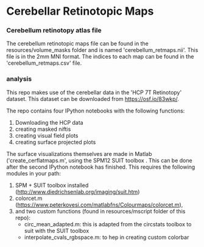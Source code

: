 # Cerebellar Retinotopic Maps

### Cerebellum retinotopy atlas file

The cerebellum retinotopic maps file can be found in the resources/volume_masks folder and is named 'cerebellum_retmaps.nii'. This file is in the 2mm MNI format. The indices to each map can be found in the 'cerebellum_retmaps.csv' file.

### analysis

This repo makes use of the cerebellar data in the 'HCP 7T Retinotopy' dataset. This dataset can be downloaded from https://osf.io/83wkp/.

The repo contains four IPython notebooks with the following functions:

1. Downloading the HCP data
2. creating masked niftis
3. creating visual field plots
4. creating surface projected plots

The surface visualizations themselves are made in Matlab ('create_cerflatmaps.m', using the SPM12 SUIT toolbox . This can be done after the second IPython notebook has finished. This requires the following modules in your path:

1. SPM + SUIT toolbox installed (http://www.diedrichsenlab.org/imaging/suit.htm)
2. colorcet.m (https://www.peterkovesi.com/matlabfns/Colourmaps/colorcet.m), 
3. and two custom functions (found in resources/mscript folder of this repo):
    * circ_mean_adapted.m: this is adapted from the circstats toolbox to suit with the SUIT toolbox 
    * interpolate_cvals_rgbspace.m: to hep in creating custom colorbar 

